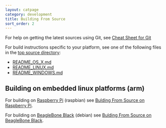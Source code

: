 ```yaml
---
layout: catpage
category: development
title: Building From Source
sort_order: 2
---
```


For help on getting the latest sources using Git, see [Cheat Sheet for Git](git-cheat-sheet.html)

For build instructions specific to your platform, see one of the following files in the [top source directory](https://github.com/supercollider/supercollider):
* [README_OS_X.md](https://raw.github.com/supercollider/supercollider/master/README_OS_X.md)
* [README_LINUX.md](https://raw.github.com/supercollider/supercollider/master/README_LINUX.md)
* [README_WINDOWS.md](https://raw.github.com/supercollider/supercollider/master/README_WINDOWS.md)

Building on embedded linux platforms (arm)
------------------------------------------

For building on [Raspberry Pi](http://www.raspberrypi.org) (raspbian) see [Bulding From Source on Raspberry Pi](building-raspberrypi.html).

For building on [BeagleBone Black](http://beagleboard.org/Products/BeagleBone%20Black) (debian) see [Bulding From Source on BeagleBone Black](building-beagleboneblack.html).
